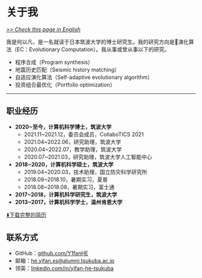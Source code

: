 # 关于我

[*>> Check this page in English*](/aboutme/)

我是何以凡，是一名就读于日本筑波大学的博士研究生。我的研究方向是🧬演化算法（EC：Evolutionary Computation）。我从事或曾从事以下的研究。

- 程序合成（Program synthesis）
- 地震历史匹配（Seismic history matching）
- 自适应演化算法（Self-adaptive evolutionary algorithm）
- 投资组合最优化（Portfolio optimization）

---

## 职业经历

- **2020~至今，计算机科学博士，筑波大学**
  - 2021.11~2021.12，委员会成员，CollaboTICS 2021
  - 2021.04~2022.06，研究助理，筑波大学
  - 2020.04~2022.07，教学助理，筑波大学
  - 2020.07~2021.03，研究助理，筑波大学人工智能中心
- **2018~2020，计算机科学硕士，筑波大学**
  - 2019.04~2020.03，技术助理，国立防灾科学研究所
  - 2018.09~2018.10，暑期实习，夏普
  - 2018.08~2018.08，暑期实习，富士通
- **2017~2018，计算机科学研究生，筑波大学**
- **2013~2017，计算机科学学士，温州肯恩大学**

<a href="yifan.2022.09.cn.pdf" target="_blank">⬇️下载完整的简历</a>

## 联系方式

- GitHub：<a href="https://github.com/Y1fanHE" target="_blank">github.com/Y1fanHE</a>
- 邮箱：<a href="mailto:he.yifan.xs@alumni.tsukuba.ac.jp" target="_blank">he.yifan.xs@alumni.tsukuba.ac.jp</a>
- 领英：<a href="https:www.linkedin.com/in/yifan-he-tsukuba" target="_blank">linkedin.com/in/yifan-he-tsukuba</a>

